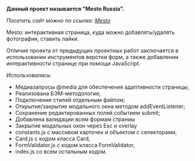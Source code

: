 **Данный проект называется "Mesto Russia".**

*Посетить сайт можно по ссылке: [Mesto](https://para51d.github.io/mesto/)*

Mesto: интерактивная страница, куда можно добавлять/удалять фотографии, ставить лайки.

Отличие проекта от предыдущих проектных работ заключается в использовании инструментов верстки форм, а также добавлении интерактивности странице при помощи JavaScript.

*Использовались*:

- Медиазапросы @media для обеспечения адаптивности страницы;
- Реализована БЭМ-методология;
- Подключение стилей отдельным файлом;
- Открытие/закрытие модального окна методом addEventListener;
- Сохранение редактированных полей событием submit;
- Добавлена валидации всем формам страниы
- Закрытие модальных окон через Esc и overlay
- constants.js с массивом карточек и объектом с селекторами,
- Card.js с кодом класса Card,
- FormValidator.js с кодом класса FormValidator,
- index.js со всем остальным кодом.

